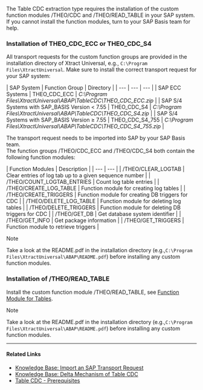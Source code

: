 The Table CDC extraction type requires the installation of the custom function modules /THEO/CDC and /THEO/READ_TABLE in your SAP system. If you cannot install the function modules, turn to your SAP Basis team for help.

### Installation of THEO_CDC_ECC or THEO_CDC_S4

All transport requests for the custom function groups are provided in the installation directory of Xtract Universal, e.g., `C:\Program Files\XtractUniversal`. Make sure to install the correct transport request for your SAP system:

| SAP System | Function Group | Directory | | --- | --- | --- | | SAP ECC Systems | THEO_CDC_ECC | *C:\\Program Files\\XtractUniversal\\ABAP\\TableCDC\\THEO_CDC_ECC.zip* | | SAP S/4 Systems with SAP_BASIS Version < 7.55 | THEO_CDC_S4 | *C:\\Program Files\\XtractUniversal\\ABAP\\TableCDC\\THEO_CDC_S4.zip* | | SAP S/4 Systems with SAP_BASIS Version ≥ 7.55 | THEO_CDC_S4_755 | *C:\\Program Files\\XtractUniversal\\ABAP\\TableCDC\\THEO_CDC_S4_755.zip* |

The transport request needs to be imported into SAP by your SAP Basis team.\
The function groups /THEO/CDC_ECC and /THEO/CDC_S4 both contain the following function modules:

| Function Modules | Description | | --- | --- | | /THEO/CLEAR_LOGTAB | Clear entries of log tab up to a given sequence number | | /THEO/COUNT_LOGTAB_ENTRIES | Count log table entries | | /THEO/CREATE_LOG_TABLE | Function module for creating log tables | | /THEO/CREATE_TRIGGERS | Function module for creating DB triggers for CDC | | /THEO/DELETE_LOG_TABLE | Function module for deleting log tables | | /THEO/DELETE_TRIGGERS | Function module for deleting DB triggers for CDC | | /THEO/GET_DB | Get database system identifier | | /THEO/GET_INFO | Get package information | | /THEO/GET_TRIGGERS | Function module to retrieve triggers |

Note

Take a look at the README.pdf in the installation directory (e.g.,`C:\Program Files\XtractUniversal\ABAP\README.pdf`) before installing any custom function modules.

### Installation of /THEO/READ_TABLE

Install the custom function module /THEO/READ_TABLE, see [Function Module for Tables](../custom-function-module-for-table-extraction/#installation-of-theoread_table).

Note

Take a look at the README.pdf in the installation directory (e.g.,`C:\Program Files\XtractUniversal\ABAP\README.pdf`) before installing any custom function modules.

______________________________________________________________________

#### Related Links

- [Knowledge Base: Import an SAP Transport Request](../../../knowledge-base/import-an-sap-transport-request/)
- [Knowledge Base: Delta Mechanism of Table CDC](../../../knowledge-base/table-cdc-mechanism/)
- [Table CDC - Prerequisites](../../table-cdc/#prerequisites)
